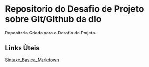 # Repositorio do Desafio de Projeto sobre Git/Github da dio
Repositorio Criado para o Desafio de Projeto.

## Links Úteis
[Sintaxe_Basica_Markdown](https://www.markdownguide.org/basic-syntax/)
